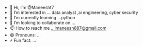 - 👋 Hi, I’m @Maneeshf7
- 👀 I’m interested in ... data analyst ,ai engineering, cyber security
- 🌱 I’m currently learning ...python
- 💞️ I’m looking to collaborate on ...
- 📫 How to reach me ...lmaneesh887@gmail.com
- 😄 Pronouns: ...
- ⚡ Fun fact: ...

<!---
Maneeshf7/Maneeshf7 is a ✨ special ✨ repository because its `README.md` (this file) appears on your GitHub profile.
You can click the Preview link to take a look at your changes.
--->

